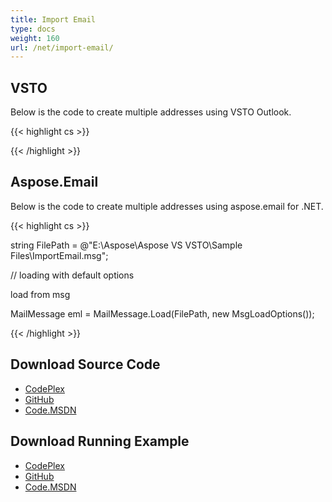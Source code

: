 ```yaml
---
title: Import Email
type: docs
weight: 160
url: /net/import-email/
---
```



## **VSTO**
Below is the code to create multiple addresses using VSTO Outlook.

{{< highlight cs >}}



{{< /highlight >}}
## **Aspose.Email**
Below is the code to create multiple addresses using aspose.email for .NET.

{{< highlight cs >}}

  string FilePath = @"E:\Aspose\Aspose VS VSTO\Sample Files\ImportEmail.msg";  

 // loading with default options

  load from msg

   MailMessage eml = MailMessage.Load(FilePath, new MsgLoadOptions());

{{< /highlight >}}
## **Download Source Code**
- [CodePlex](https://asposeemailvsto.codeplex.com/SourceControl/latest#Code)
- [GitHub](https://github.com/aspose-email/Aspose.Email-for-.NET/tree/master/Plugins/Aspose.Email%20Vs%20VSTO%20Outlook/Code%20Comparison%20of%20Common%20Features/Import%20Email)
- [Code.MSDN](https://code.msdn.microsoft.com/Code-Comparison-of-common-4e0f39b8/view/SourceCode#content)
## **Download Running Example**
- [CodePlex](https://asposeemailvsto.codeplex.com/releases/view/620910)
- [GitHub](https://github.com/aspose-email/Aspose.Email-for-.NET/releases/tag/AsposeEmailVsVSTOv1.2)
- [Code.MSDN](https://code.msdn.microsoft.com/Code-Comparison-of-common-4e0f39b8)

